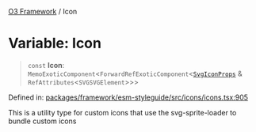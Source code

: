 [O3 Framework](../API.md) / Icon

# Variable: Icon

> `const` **Icon**: `MemoExoticComponent`\<`ForwardRefExoticComponent`\<[`SvgIconProps`](../type-aliases/SvgIconProps.md) & `RefAttributes`\<`SVGSVGElement`\>\>\>

Defined in: [packages/framework/esm-styleguide/src/icons/icons.tsx:905](https://github.com/openmrs/openmrs-esm-core/blob/main/packages/framework/esm-styleguide/src/icons/icons.tsx#L905)

This is a utility type for custom icons that use the svg-sprite-loader to bundle custom icons
